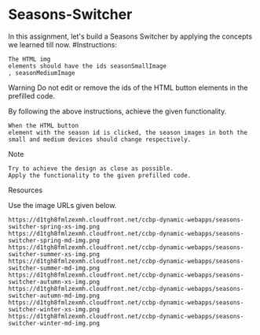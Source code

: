 # Seasons-Switcher
In this assignment, let's build a Seasons Switcher by applying the concepts we learned till now.
#Instructions:

    The HTML img
    elements should have the ids seasonSmallImage
    , seasonMediumImage

Warning
Do not edit or remove the ids of the HTML button
elements in the prefilled code.

By following the above instructions, achieve the given functionality.

    When the HTML button
    element with the season id is clicked, the season images in both the small and medium devices should change respectively.

Note

    Try to achieve the design as close as possible.
    Apply the functionality to the given prefilled code.

Resources

Use the image URLs given below.

    https://d1tgh8fmlzexmh.cloudfront.net/ccbp-dynamic-webapps/seasons-switcher-spring-xs-img.png
    https://d1tgh8fmlzexmh.cloudfront.net/ccbp-dynamic-webapps/seasons-switcher-spring-md-img.png
    https://d1tgh8fmlzexmh.cloudfront.net/ccbp-dynamic-webapps/seasons-switcher-summer-xs-img.png
    https://d1tgh8fmlzexmh.cloudfront.net/ccbp-dynamic-webapps/seasons-switcher-summer-md-img.png
    https://d1tgh8fmlzexmh.cloudfront.net/ccbp-dynamic-webapps/seasons-switcher-autumn-xs-img.png
    https://d1tgh8fmlzexmh.cloudfront.net/ccbp-dynamic-webapps/seasons-switcher-autumn-md-img.png
    https://d1tgh8fmlzexmh.cloudfront.net/ccbp-dynamic-webapps/seasons-switcher-winter-xs-img.png
    https://d1tgh8fmlzexmh.cloudfront.net/ccbp-dynamic-webapps/seasons-switcher-winter-md-img.png
